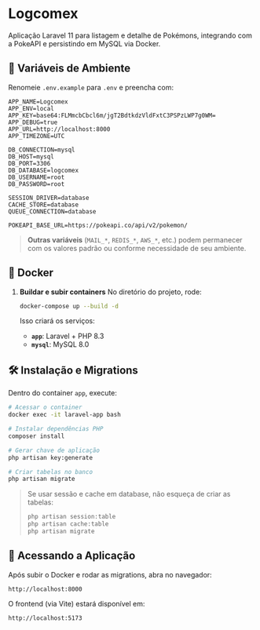 
# Logcomex

Aplicação Laravel 11 para listagem e detalhe de Pokémons, integrando com a PokeAPI e persistindo em MySQL via Docker.

## 💾 Variáveis de Ambiente

Renomeie `.env.example` para `.env` e preencha com:

```dotenv
APP_NAME=Logcomex
APP_ENV=local
APP_KEY=base64:FLMmcbCbcl6m/jgT2BdtkdzVldFxtC3PSPzLWP7g0WM=
APP_DEBUG=true
APP_URL=http://localhost:8000
APP_TIMEZONE=UTC

DB_CONNECTION=mysql
DB_HOST=mysql
DB_PORT=3306
DB_DATABASE=logcomex
DB_USERNAME=root
DB_PASSWORD=root

SESSION_DRIVER=database
CACHE_STORE=database
QUEUE_CONNECTION=database

POKEAPI_BASE_URL=https://pokeapi.co/api/v2/pokemon/
````

> **Outras variáveis** (`MAIL_*`, `REDIS_*`, `AWS_*`, etc.) podem permanecer com os valores padrão ou conforme necessidade de seu ambiente.


## 🐳 Docker

1. **Buildar e subir containers**
   No diretório do projeto, rode:

   ```bash
   docker-compose up --build -d
   ```

   Isso criará os serviços:

   * **`app`**: Laravel + PHP 8.3
   * **`mysql`**: MySQL 8.0


## 🛠️ Instalação e Migrations

Dentro do container `app`, execute:

```bash
# Acessar o container
docker exec -it laravel-app bash

# Instalar dependências PHP
composer install

# Gerar chave de aplicação
php artisan key:generate

# Criar tabelas no banco
php artisan migrate
```

> Se usar sessão e cache em database, não esqueça de criar as tabelas:
>
> ```bash
> php artisan session:table
> php artisan cache:table
> php artisan migrate
> ```


## 🚀 Acessando a Aplicação

Após subir o Docker e rodar as migrations, abra no navegador:

```
http://localhost:8000
```

O frontend (via Vite) estará disponível em:

```
http://localhost:5173
```

